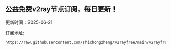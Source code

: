 ## 公益免费v2ray节点订阅，每日更新！
更新时间：2025-06-21

订阅地址:
```
https://raw.githubusercontent.com/shichongzheng/v2rayfree/main/v2rayfree
```
